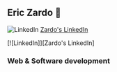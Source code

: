 ## Eric Zardo 👋

![LinkedIn](https://img.shields.io/badge/linkedin-%230077B5.svg?style=for-the-badge&logo=linkedin&logoColor=white)
[Zardo's LinkedIn](https://www.linkedin.com/in/eric-zardo-a53630228/)

[![LinkedIn]][Zardo's LinkedIn]

### Web & Software development

